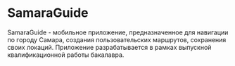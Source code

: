 # SamaraGuide

SamaraGuide - мобильное приложение, предназначенное для навигации по городу Самара, создания пользовательских маршрутов, сохранения своих локаций. Приложение разрабатывается в рамках выпускной квалификационной работы бакалавра.
